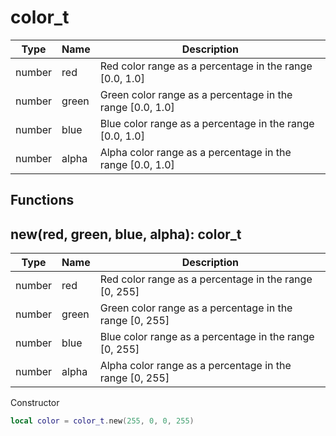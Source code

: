 # color_t

Type | Name | Description
------------ | ------------- | -------------
number | red | Red color range as a percentage in the range [0.0, 1.0]
number | green | Green color range as a percentage in the range [0.0, 1.0]
number | blue | Blue color range as a percentage in the range [0.0, 1.0]
number | alpha | Alpha color range as a percentage in the range [0.0, 1.0]

## Functions

## **new(red, green, blue, alpha)**: color_t
Type | Name | Description
------------ | ------------- | -------------
number | red | Red color range as a percentage in the range [0, 255]
number | green | Green color range as a percentage in the range [0, 255]
number | blue | Blue color range as a percentage in the range [0, 255]
number | alpha | Alpha color range as a percentage in the range [0, 255]

Constructor
```lua
local color = color_t.new(255, 0, 0, 255)
```